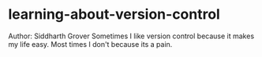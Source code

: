 # learning-about-version-control
Author: Siddharth Grover
Sometimes I like version control because it makes my life easy.
Most times I don't because its a pain. 